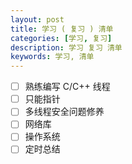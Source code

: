 ```yaml
---
layout: post
title: 学习 ( 复习 ) 清单
categories: [学习, 复习]
description: 学习 复习 清单
keywords: 学习, 清单
---
```


- [ ] 熟练编写 C/C++ 线程
- [ ] 只能指针
- [ ] 多线程安全问题修养
- [ ] 网络库
- [ ] 操作系统
- [ ] 定时总结
